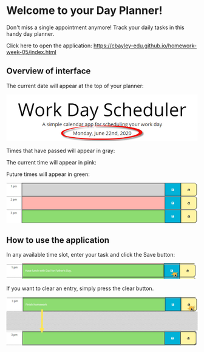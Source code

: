 # Welcome to your Day Planner!

Don't miss a single appointment anymore! Track your daily tasks in this handy day planner.

Click here to open the application:  https://cbayley-edu.github.io/homework-week-05/index.html


## Overview of interface

The current date will appear at the top of your planner:

![day planner header](./assets/day-planner-header.jpg)


Times that have passed will appear in gray:

The current time will appear in pink:

Future times will appear in green:

![day planner time slots](./assets/past-present-future.jpg)


## How to use the application

In any available time slot, enter your task and click the Save button:

![day planner enter task](./assets/enter-task.jpg)


If you want to clear an entry, simply press the clear button.

![day planner clear task](./assets/clear-task.jpg)


